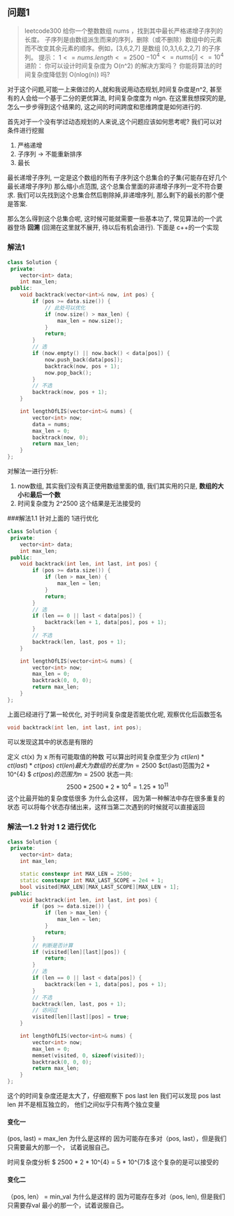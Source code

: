 ## 问题1
>leetcode300 给你一个整数数组 nums ，找到其中最长严格递增子序列的长度。
子序列是由数组派生而来的序列，删除（或不删除）数组中的元素而不改变其余元素的顺序。例如，[3,6,2,7] 是数组 [0,3,1,6,2,2,7] 的子序列。
提示：
$1 <= nums.length <= 2500$
$-10^4 <= nums[i] <= 10^4$
进阶：
你可以设计时间复杂度为 O(n^2) 的解决方案吗？
你能将算法的时间复杂度降低到 O(nlog(n)) 吗?

对于这个问题,可能一上来做过的人,就和我说用动态规划,时间复杂度是n^2, 甚至有的人会给一个基于二分的更优算法, 时间复杂度度为 nlgn.
在这里我想探究的是,怎么一步步得到这个结果的, 这之间的时间跨度和思维跨度是如何进行的.

首先对于一个没有学过动态规划的人来说,这个问题应该如何思考呢?
我们可以对条件进行挖掘
1. 严格递增
2. 子序列 -> 不能重新排序
3. 最长

最长递增子序列, 一定是这个数组的所有子序列这个总集合的子集(可能存在好几个最长递增子序列)
那么缩小点范围, 这个总集合里面的非递增子序列一定不符合要求. 我们可以先找到这个总集合然后剔除掉,非递增序列, 那么剩下的最长的那个便是答案.

那么怎么得到这个总集合呢, 这时候可能就需要一些基本功了, 常见算法的一个武器登场 **回溯** (回溯在这里就不展开, 待以后有机会进行).
下面是 c++的一个实现

### 解法1
```c++
class Solution {
 private:
    vector<int> data;
    int max_len;
 public:
    void backtrack(vector<int>& now, int pos) {
        if (pos >= data.size()) {
            // 此处可以优化
            if (now.size() > max_len) {
                max_len = now.size();
            }
            return;
        }
        // 选
        if (now.empty() || now.back() < data[pos]) {
            now.push_back(data[pos]);
            backtrack(now, pos + 1);
            now.pop_back();
        }
        // 不选
        backtrack(now, pos + 1);
    }

    int lengthOfLIS(vector<int>& nums) {
        vector<int> now;
        data = nums;
        max_len = 0;
        backtrack(now, 0);
        return max_len;
    }
};
```

对解法一进行分析:
1. now数组, 其实我们没有真正使用数组里面的值, 我们其实用的只是,
**数组的大小**和**最后一个数**
2. 时间复杂度为 2^2500 这个结果是无法接受的

###解法1.1
针对上面的 1进行优化
```c++
class Solution {
 private:
    vector<int> data;
    int max_len;
 public:
    void backtrack(int len, int last, int pos) {
        if (pos >= data.size()) {
            if (len > max_len) {
                max_len = len;
            }
            return;
        }
        // 选
        if (len == 0 || last < data[pos]) {
            backtrack(len + 1, data[pos], pos + 1);
        }
        // 不选
        backtrack(len, last, pos + 1);
    }

    int lengthOfLIS(vector<int>& nums) {
        vector<int> now;
        max_len = 0;
        backtrack(0, 0, 0);
        return max_len;
    }
};
```

上面已经进行了第一轮优化, 对于时间复杂度是否能优化呢, 观察优化后函数签名
```c++
void backtrack(int len, int last, int pos);
```
可以发现这其中的状态是有限的

定义 ct(x) 为 x 所有可能取值的种数
可以算出时间复杂度至少为
$ct(len) * ct(last) * ct(pos)$
$ct(len) 最大为数组的长度为 n = 2500$
$ct(last)范围为2 * 10^{4} $
$ct(pos) 的范围为 n = 2500$
状态一共:
$$ 2500 * 2500 * 2 * 10^{4} = 1.25 * 10^{11}$$
这个比最开始的复杂度低很多
为什么会这样， 因为第一种解法中存在很多重复的状态
可以将每个状态存储出来，这样当第二次遇到的时候就可以直接返回

### 解法一1.2 针对 1 2 进行优化

```c++
class Solution {
 private:
    vector<int> data;
    int max_len;

    static constexpr int MAX_LEN = 2500;
    static constexpr int MAX_LAST_SCOPE = 2e4 + 1;
    bool visited[MAX_LEN][MAX_LAST_SCOPE][MAX_LEN + 1];
 public:
    void backtrack(int len, int last, int pos) {
        if (pos >= data.size()) {
            if (len > max_len) {
                max_len = len;
            }
            return;
        }
        // 判断是否计算
        if (visited[len][last][pos]) {
            return;
        }
        // 选
        if (len == 0 || last < data[pos]) {
            backtrack(len + 1, data[pos], pos + 1);
        }
        // 不选
        backtrack(len, last, pos + 1);
        // 访问过
        visited[len][last][pos] = true;
    }

    int lengthOfLIS(vector<int>& nums) {
        vector<int> now;
        max_len = 0;
        memset(visited, 0, sizeof(visited));
        backtrack(0, 0, 0);
        return max_len;
    }
};
```

这个的时间复杂度还是太大了，仔细观察下 pos last len
我们可以发现 pos last len 并不是相互独立的， 他们之间似乎只有两个独立变量
#### 变化一
(pos, last) = max_len
为什么是这样的
因为可能存在多对（pos, last），但是我们只需要最大的那一个， 试着说服自己。

时间复杂度分析
$ 2500 * 2 * 10^{4}  = 5 * 10^{7}$
这个复杂的是可以接受的

#### 变化二
（pos, len） = min_val
为什么是这样的
因为可能存在多对（pos, len), 但是我们只需要存val 最小的那一个，试着说服自己。






